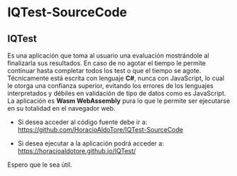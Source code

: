# IQTest-SourceCode
## IQTest
Es una aplicación que toma al usuario una evaluación mostrándole al finalizarla sus resultados. En caso de no agotar el tiempo le permite continuar hasta completar todos los test o que el tiempo se agote.
Técnicamente está escrita con lenguaje **C#**, nunca con JavaScript, lo cual le otorga una confianza superior, evitando los errores de los lenguajes interpretados y débiles en validación de tipo de datos como es JavaScript. La aplicación es **Wasm WebAssembly** pura lo que le permite ser ejecutarse en su totalidad en el navegador web.

*  Si desea acceder al código fuente debe ir a:
https://github.com/HoracioAldoTore/IQTest-SourceCode

* Si desea ejecutar a la aplicación podrá acceder a: 
https://horacioaldotore.github.io/IQTest/

Espero que le sea útil.

